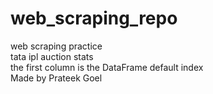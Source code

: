 # web_scraping_repo

web scraping practice
<br>
tata ipl auction stats
<br>
the first column is the DataFrame default index
<br>
Made by Prateek Goel
